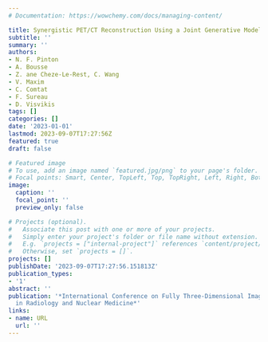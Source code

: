 ```yaml
---
# Documentation: https://wowchemy.com/docs/managing-content/

title: Synergistic PET/CT Reconstruction Using a Joint Generative Model
subtitle: ''
summary: ''
authors:
- N. F. Pinton
- A. Bousse
- Z. ane Cheze-Le-Rest, C. Wang
- V. Maxim
- C. Comtat
- F. Sureau
- D. Visvikis
tags: []
categories: []
date: '2023-01-01'
lastmod: 2023-09-07T17:27:56Z
featured: true
draft: false

# Featured image
# To use, add an image named `featured.jpg/png` to your page's folder.
# Focal points: Smart, Center, TopLeft, Top, TopRight, Left, Right, BottomLeft, Bottom, BottomRight.
image:
  caption: ''
  focal_point: ''
  preview_only: false

# Projects (optional).
#   Associate this post with one or more of your projects.
#   Simply enter your project's folder or file name without extension.
#   E.g. `projects = ["internal-project"]` references `content/project/deep-learning/index.md`.
#   Otherwise, set `projects = []`.
projects: []
publishDate: '2023-09-07T17:27:56.151813Z'
publication_types:
- '1'
abstract: ''
publication: '*International Conference on Fully Three-Dimensional Image Reconstruction
  in Radiology and Nuclear Medicine*'
links:
- name: URL
  url: ''
---
```

